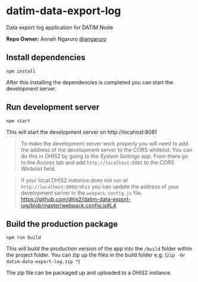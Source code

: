 # datim-data-export-log
Data export log application for DATIM Node

**Repo Owner:** Annah Ngaruro [@angaruro](https://github.com/angaruro)

## Install dependencies
```
npm install
```
After this installing the dependencies is completed you can start the development server.

## Run development server
```
npm start
```
This will start the development server on http://locahost:8081

> To make the development server work properly you will need to add the address of the development server to the CORS whitelist. You can do this in DHIS2 by going to the _System Settings_ app. From there go to the _Access_ tab and add `http://localhost:8081` to the _CORS Whitelist_ field.

> If your local DHIS2 instance does not run at `http://localhost:8080/dhis` you can update the address of your development server in the `webpack.config.js` file. https://github.com/dhis2/datim-data-export-log/blob/master/webpack.config.js#L4

## Build the production package
```
npm run build
```
This will build the production version of the app into the `/build` folder within the project folder.
You can zip up the files in the build folder e.g. (`zip -0r datim-data-export-log.zip *`)

The zip file can be packaged up and uploaded to a DHIS2 instance.
